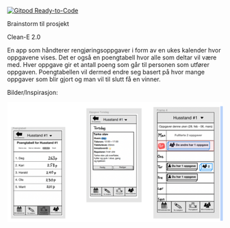 [![Gitpod Ready-to-Code](https://img.shields.io/badge/Gitpod-Ready--to--Code-blue?logo=gitpod)](https://gitpod.stud.ntnu.no/#https://gitlab.stud.idi.ntnu.no/it1901/groups-2022/gr2244/gr2244.git)

Brainstorm til prosjekt



Clean-E 2.0

En app som håndterer rengjøringsoppgaver i form av en ukes kalender hvor oppgavene vises. Det er også en poengtabell hvor alle som deltar vil være med. Hver oppgave gir et antall poeng som går til personen som utfører oppgaven. Poengtabellen vil dermed endre seg basert på hvor mange oppgaver som blir gjort og man vil til slutt få en vinner.






Bilder/Inspirasjon:

![image.png](./image.png)


